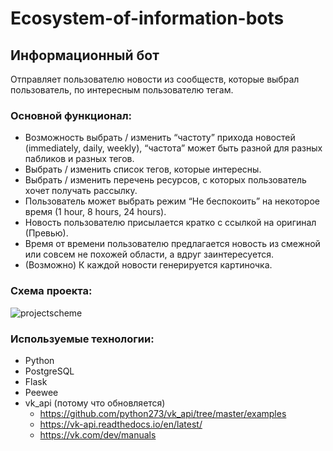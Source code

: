 # Ecosystem-of-information-bots
## Информационный бот
Отправляет пользователю новости из сообществ, которые выбрал пользователь, по интересным пользователю тегам.

### Основной функционал:
- Возможность выбрать / изменить “частоту” прихода новостей (immediately, daily, weekly), “частота” может быть разной для разных пабликов и разных тегов.
- Выбрать / изменить список тегов, которые интересны.
- Выбрать / изменить перечень ресурсов, с которых пользователь хочет получать рассылку.
- Пользователь может выбрать режим “Не беспокоить” на некоторое время (1 hour, 8 hours, 24 hours). 
- Новость пользователю присылается кратко с ссылкой на оригинал (Превью).
- Время от времени пользователю предлагается новость из смежной или совсем не похожей области, а вдруг заинтересуется.
- (Возможно) К каждой новости генерируется картиночка.

### Схема проекта:
![projectscheme](https://github.com/python-am-cp/Ecosystem-of-information-bots/blob/master/images/project_scheme.png)

### Используемые технологии:
- Python
- PostgreSQL
- Flask
- Peewee
- vk_api (потому что обновляется)
  - https://github.com/python273/vk_api/tree/master/examples
  - https://vk-api.readthedocs.io/en/latest/
  - https://vk.com/dev/manuals
  

